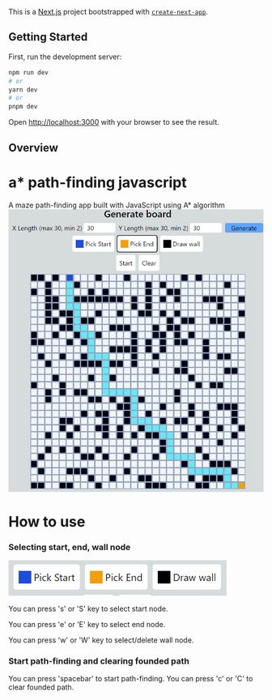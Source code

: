 This is a [Next.js](https://nextjs.org/) project bootstrapped with [`create-next-app`](https://github.com/vercel/next.js/tree/canary/packages/create-next-app).

## Getting Started

First, run the development server:

```bash
npm run dev
# or
yarn dev
# or
pnpm dev
```

Open [http://localhost:3000](http://localhost:3000) with your browser to see the result.

## Overview

# a* path-finding javascript
A maze path-finding app built with JavaScript using A* algorithm
![Full App Overview](/readme-images/app2.png "The App")

# How to use

### Selecting start, end, wall node
![Node options](/readme-images/options.png "Node options")

You can press 's' or 'S' key to select start node.

You can press 'e' or 'E' key to select end node.

You can press 'w' or 'W' key to select/delete wall node.


### Start path-finding and clearing founded path
You can press 'spacebar' to start path-finding.
You can press 'c' or 'C' to clear founded path.




